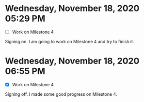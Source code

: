 # Wednesday, November 18, 2020 05:29 PM
- [ ] Work on Milestone 4

Signing on. I am going to work on Milestone 4 and try to finish it.

# Wednesday, November 18, 2020 06:55 PM
- [X] Work on Milestone 4

Signing off. I made some good progress on Milestone 4.

